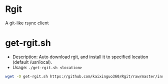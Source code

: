 # Rgit
A git-like rsync client

get-rgit.sh
=======

- Description: Auto download rgit, and install it to specified location (default /usr/local).
- Usage: `./get-rgit.sh <location>`
```bash
wget -O get-rgit.sh https://github.com/kaixinguo360/Rgit/raw/master/install/get-rgit.sh && chmod +x get-rgit.sh && sudo ./get-rgit.sh
```
